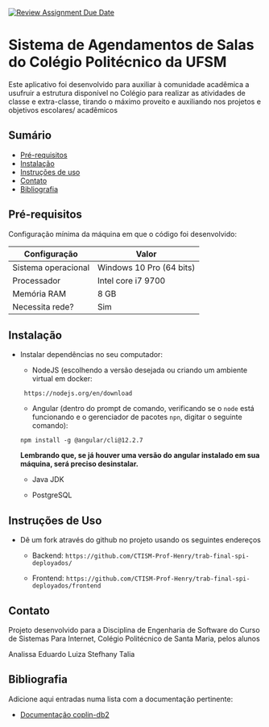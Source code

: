[![Review Assignment Due Date](https://classroom.github.com/assets/deadline-readme-button-22041afd0340ce965d47ae6ef1cefeee28c7c493a6346c4f15d667ab976d596c.svg)](https://classroom.github.com/a/agg6sSBC)
# Sistema de Agendamentos de Salas do Colégio Politécnico da UFSM

Este aplicativo foi desenvolvido para auxiliar à comunidade acadêmica a usufruir a estrutura disponível no Colégio para realizar as atividades de classe e extra-classe, tirando o máximo proveito e auxiliando nos projetos e objetivos escolares/ acadêmicos

## Sumário

* [Pré-requisitos](#pré-requisitos)
* [Instalação](#instalação)
* [Instruções de uso](#instruções-de-uso)
* [Contato](#contato)
* [Bibliografia](#bibliografia)

## Pré-requisitos

Configuração mínima da máquina em que o código foi desenvolvido:

| Configuração        | Valor                    |
|---------------------|--------------------------|
| Sistema operacional | Windows 10 Pro (64 bits) |
| Processador         | Intel core i7 9700       |
| Memória RAM         | 8 GB                     |
| Necessita rede?     | Sim                      |


## Instalação

* Instalar dependências no seu computador:

    * NodeJS (escolhendo a versão desejada ou criando um ambiente virtual em docker:
    
    ` https://nodejs.org/en/download`
    
    * Angular (dentro do prompt de comando, verificando se o `node` está funcionando e o gerenciador de pacotes `npn`, digitar o seguinte comando):
    
    `npm install -g @angular/cli@12.2.7`
    
    **Lembrando que, se já houver uma versão do angular instalado em sua máquina, será preciso desinstalar.**
    
    * Java JDK
    
    * PostgreSQL


## Instruções de Uso

* Dê um fork através do github no projeto usando os seguintes endereços

    * Backend: `https://github.com/CTISM-Prof-Henry/trab-final-spi-deployados/`

    * Frontend: `https://github.com/CTISM-Prof-Henry/trab-final-spi-deployados/frontend`

## Contato

Projeto desenvolvido para a Disciplina de Engenharia de Software do Curso de Sistemas Para Internet, Colégio Politécnico de Santa Maria, pelos alunos

Analissa
Eduardo
Luiza
Stefhany
Talia

## Bibliografia

Adicione aqui entradas numa lista com a documentação pertinente:

* [Documentação coplin-db2](https://pypi.org/project/coplin-db2/)

